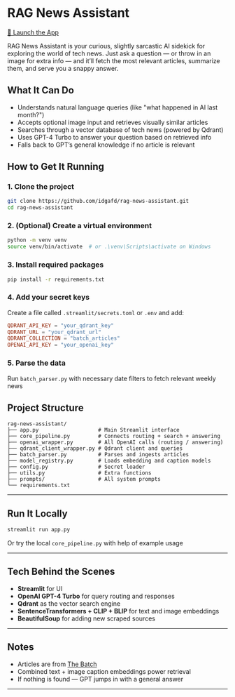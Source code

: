 # RAG News Assistant

[🔗 Launch the App](https://rag-news-assistant-fpbvl4ndjsx2vrhjmtmsxy.streamlit.app/)

RAG News Assistant is your curious, slightly sarcastic AI sidekick for exploring the world of tech news. Just ask a question — or throw in an image for extra info — and it’ll fetch the most relevant articles, summarize them, and serve you a snappy answer.



## What It Can Do

* Understands natural language queries (like "what happened in AI last month?")
* Accepts optional image input and retrieves visually similar articles
* Searches through a vector database of tech news (powered by Qdrant)
* Uses GPT-4 Turbo to answer your question based on retrieved info
* Falls back to GPT’s general knowledge if no article is relevant



## How to Get It Running

### 1. Clone the project

```bash
git clone https://github.com/idgafd/rag-news-assistant.git
cd rag-news-assistant
```

### 2. (Optional) Create a virtual environment

```bash
python -m venv venv
source venv/bin/activate  # or .\venv\Scripts\activate on Windows
```

### 3. Install required packages

```bash
pip install -r requirements.txt
```

### 4. Add your secret keys

Create a file called `.streamlit/secrets.toml` or `.env` and add:

```toml
QDRANT_API_KEY = "your_qdrant_key"
QDRANT_URL = "your_qdrant_url"
QDRANT_COLLECTION = "batch_articles"
OPENAI_API_KEY = "your_openai_key"
```

### 5. Parse the data

Run `batch_parser.py` with necessary date filters to fetch relevant weekly news



## Project Structure

```
rag-news-assistant/
├── app.py                   # Main Streamlit interface
├── core_pipeline.py         # Connects routing + search + answering
├── openai_wrapper.py        # All OpenAI calls (routing / answering)
├── qdrant_client_wrapper.py # Qdrant client and queries
├── batch_parser.py          # Parses and ingests articles
├── model_registry.py        # Loads embedding and caption models
├── config.py                # Secret loader
├── utils.py                 # Extra functions
├── prompts/                 # All system prompts
└── requirements.txt
```

---

## Run It Locally

```bash
streamlit run app.py
```

Or try the local `core_pipeline.py` with help of example usage

---

## Tech Behind the Scenes

* **Streamlit** for UI
* **OpenAI GPT-4 Turbo** for query routing and responses
* **Qdrant** as the vector search engine
* **SentenceTransformers + CLIP + BLIP** for text and image embeddings
* **BeautifulSoup** for adding new scraped sources

---

## Notes

* Articles are from [The Batch](https://www.deeplearning.ai/the-batch/)
* Combined text + image caption embeddings power retrieval
* If nothing is found — GPT jumps in with a general answer

---
